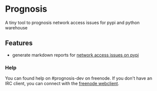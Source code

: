# Prognosis

A tiny tool to prognosis network access issues for pypi and python warehouse

## Features
- generate markdown reports for [network access issues on pypi](https://github.com/pypa/warehouse/issues/new?template=access-issues.md)

### Help

You can found help on #prognosis-dev on freenode.
If you don't have an IRC client, you can connect with the [freenode webclient](https://webchat.freenode.net/?channels=#prognosis-dev).
